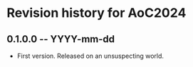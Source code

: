 # Revision history for AoC2024

## 0.1.0.0 -- YYYY-mm-dd

* First version. Released on an unsuspecting world.
